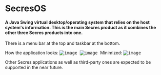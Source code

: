 # SecresOS
#### A Java Swing virtual desktop/operating system that relies on the host system's information. This is the main Secres product as it combines the other three Secres products into one.

There is a menu bar at the top and taskbar at the bottom.

How the application looks:
<kbd>
    ![image](https://user-images.githubusercontent.com/64337291/116481805-cadc4400-a838-11eb-90ca-1d39a194af99.png)
</kbd>
<kbd>
    ![image](https://user-images.githubusercontent.com/64337291/116458035-fea77180-a818-11eb-9936-9239665568cd.png)
</kbd>
Minimized:
<kbd>
    ![image](https://user-images.githubusercontent.com/64337291/116482023-2e667180-a839-11eb-9107-14591066c227.png)
</kbd>

Other Secres applications as well as third-party ones are expected to be supported in the near future.
